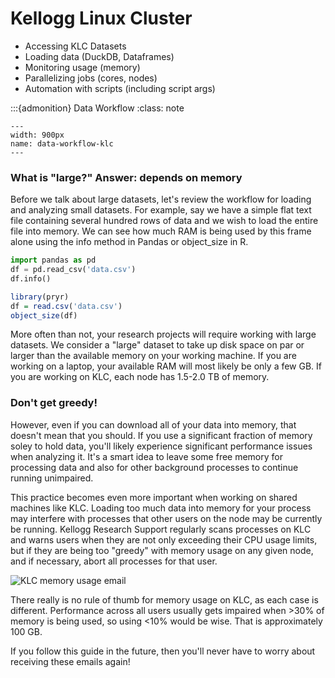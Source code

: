 # Kellogg Linux Cluster

- Accessing KLC Datasets
- Loading data (DuckDB, Dataframes)
- Monitoring usage (memory)
- Parallelizing jobs (cores, nodes)
- Automation with scripts (including script args)


:::{admonition} Data Workflow
:class: note

```{figure} ./images/data-workflow-klc.png
---
width: 900px
name: data-workflow-klc
---
```

### What is "large?" Answer: depends on memory

Before we talk about large datasets, let's review the workflow for loading and analyzing small datasets. For example, say we have a simple flat text file containing several hundred rows of data and we wish to load the entire file into memory. We can see how much RAM is being used by this frame alone using the info method in Pandas or object_size in R.

```python
import pandas as pd
df = pd.read_csv('data.csv')
df.info()
```

```r
library(pryr)
df = read.csv('data.csv')
object_size(df)
```

More often than not, your research projects will require working with large datasets. We consider a "large" dataset to take up disk space on par or larger than the available memory on your working machine. If you are working on a laptop, your available RAM will most likely be only a few GB. If you are working on KLC, each node has 1.5-2.0 TB of memory.

### Don't get greedy!

However, even if you can download all of your data into memory, that doesn't mean that you should. If you use a significant fraction of memory soley to hold data, you'll likely experience significant performance issues when analyzing it. It's a smart idea to leave some free memory for processing data and also for other background processes to continue running unimpaired.

This practice becomes even more important when working on shared machines like KLC. Loading too much data into memory for your process may interfere with processes that other users on the node may be currently be running. Kellogg Research Support regularly scans processes on KLC and warns users when they are not only exceeding their CPU usage limits, but if they are being too "greedy" with memory usage on any given node, and if necessary, abort all processes for that user. 

![KLC memory usage email](images/memory_usage_email.png)

There really is no rule of thumb for memory usage on KLC, as each case is different. Performance across all users usually gets impaired when >30% of memory is being used, so using <10% would be wise. That is approximately 100 GB.

If you follow this guide in the future, then you'll never have to worry about receiving these emails again!

